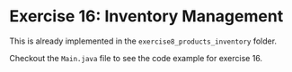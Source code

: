 # Exercise 16: Inventory Management

This is already implemented in the `exercise8_products_inventory` folder.

Checkout the `Main.java` file to see the code example for exercise 16.
